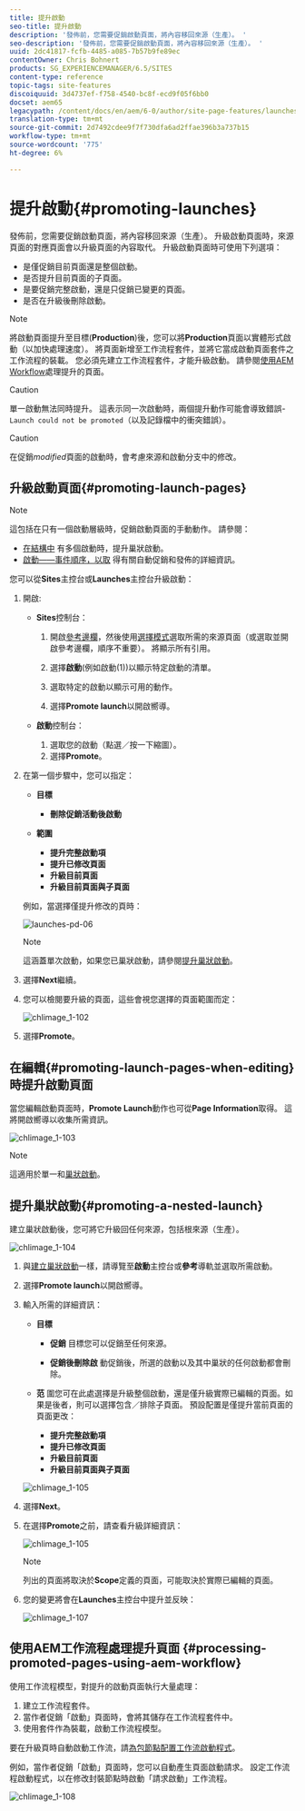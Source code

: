 ```yaml
---
title: 提升啟動
seo-title: 提升啟動
description: '發佈前，您需要促銷啟動頁面，將內容移回來源（生產）。 '
seo-description: '發佈前，您需要促銷啟動頁面，將內容移回來源（生產）。 '
uuid: 2dc41817-fcfb-4485-a085-7b57b9fe89ec
contentOwner: Chris Bohnert
products: SG_EXPERIENCEMANAGER/6.5/SITES
content-type: reference
topic-tags: site-features
discoiquuid: 3d4737ef-f758-4540-bc8f-ecd9f05f6bb0
docset: aem65
legacypath: /content/docs/en/aem/6-0/author/site-page-features/launches
translation-type: tm+mt
source-git-commit: 2d7492cdee9f7f730dfa6ad2ffae396b3a737b15
workflow-type: tm+mt
source-wordcount: '775'
ht-degree: 6%

---
```



# 提升啟動{#promoting-launches}

發佈前，您需要促銷啟動頁面，將內容移回來源（生產）。 升級啟動頁面時，來源頁面的對應頁面會以升級頁面的內容取代。 升級啟動頁面時可使用下列選項：

* 是僅促銷目前頁面還是整個啟動。
* 是否提升目前頁面的子頁面。
* 是要促銷完整啟動，還是只促銷已變更的頁面。
* 是否在升級後刪除啟動。

>[!NOTE]
>
>將啟動頁面提升至目標(**Production**)後，您可以將&#x200B;**Production**&#x200B;頁面以實體形式啟動（以加快處理速度）。 將頁面新增至工作流程套件，並將它當成啟動頁面套件之工作流程的裝載。 您必須先建立工作流程套件，才能升級啟動。 請參閱[使用AEM Workflow](#processing-promoted-pages-using-aem-workflow)處理提升的頁面。

>[!CAUTION]
>
>單一啟動無法同時提升。 這表示同一次啟動時，兩個提升動作可能會導致錯誤- `Launch could not be promoted`（以及記錄檔中的衝突錯誤）。

>[!CAUTION]
>
>在促銷&#x200B;*modified*&#x200B;頁面的啟動時，會考慮來源和啟動分支中的修改。

## 升級啟動頁面{#promoting-launch-pages}

>[!NOTE]
>
>這包括在只有一個啟動層級時，促銷啟動頁面的手動動作。 請參閱：
>
>* [在結構中](#promoting-a-nested-launch) 有多個啟動時，提升巢狀啟動。
>* [啟動——事件順序，以取](/help/sites-authoring/launches.md#launches-the-order-of-events) 得有關自動促銷和發佈的詳細資訊。

>



您可以從&#x200B;**Sites**&#x200B;主控台或&#x200B;**Launches**&#x200B;主控台升級啟動：

1. 開啟:

   * **Sites**&#x200B;控制台：

      1. 開啟[參考邊欄](/help/sites-authoring/author-environment-tools.md#showingpagereferences)，然後使用[選擇模式](/help/sites-authoring/basic-handling.md)選取所需的來源頁面（或選取並開啟參考邊欄，順序不重要）。 將顯示所有引用。

      1. 選擇&#x200B;**啟動**(例如啟動(1))以顯示特定啟動的清單。
      1. 選取特定的啟動以顯示可用的動作。
      1. 選擇&#x200B;**Promote launch**&#x200B;以開啟嚮導。
   * **啟動**&#x200B;控制台：

      1. 選取您的啟動（點選／按一下縮圖）。
      1. 選擇&#x200B;**Promote**。


1. 在第一個步驟中，您可以指定：

   * **目標**

      * **刪除促銷活動後啟動**
   * **範圍**

      * **提升完整啟動項**
      * **提升已修改頁面**
      * **升級目前頁面**
      * **升級目前頁面與子頁面**

   例如，當選擇僅提升修改的頁時：

   ![launches-pd-06](assets/launches-pd-06.png)

   >[!NOTE]
   >
   >這涵蓋單次啟動，如果您已巢狀啟動，請參閱[提升巢狀啟動](#promoting-a-nested-launch)。

1. 選擇&#x200B;**Next**&#x200B;繼續。
1. 您可以檢閱要升級的頁面，這些會視您選擇的頁面範圍而定：

   ![chlimage_1-102](assets/chlimage_1-102.png)

1. 選擇&#x200B;**Promote**。

## 在編輯{#promoting-launch-pages-when-editing}時提升啟動頁面

當您編輯啟動頁面時，**Promote Launch**&#x200B;動作也可從&#x200B;**Page Information**&#x200B;取得。 這將開啟嚮導以收集所需資訊。

![chlimage_1-103](assets/chlimage_1-103.png)

>[!NOTE]
>
>這適用於單一和[巢狀啟動](#promoting-a-nested-launch)。

## 提升巢狀啟動{#promoting-a-nested-launch}

建立巢狀啟動後，您可將它升級回任何來源，包括根來源（生產）。

![chlimage_1-104](assets/chlimage_1-104.png)

1. 與[建立巢狀啟動](#creatinganestedlaunchlaunchwithinalaunch)一樣，請導覽至&#x200B;**啟動**&#x200B;主控台或&#x200B;**參考**&#x200B;導軌並選取所需啟動。
1. 選擇&#x200B;**Promote launch**&#x200B;以開啟嚮導。

1. 輸入所需的詳細資訊：

   * **目標**

      * **促銷**
目標您可以促銷至任何來源。

      * **促銷後刪除啟**
動促銷後，所選的啟動以及其中巢狀的任何啟動都會刪除。
   * **范**
圍您可在此處選擇是升級整個啟動，還是僅升級實際已編輯的頁面。如果是後者，則可以選擇包含／排除子頁面。 預設配置是僅提升當前頁面的頁面更改：

      * **提升完整啟動項**
      * **提升已修改頁面**
      * **升級目前頁面**
      * **升級目前頁面與子頁面**

   ![chlimage_1-105](assets/chlimage_1-105.png)

1. 選擇&#x200B;**Next**。
1. 在選擇&#x200B;**Promote**&#x200B;之前，請查看升級詳細資訊：

   ![chlimage_1-105](assets/chlimage_1-106.png)

   >[!NOTE]
   >
   >列出的頁面將取決於&#x200B;**Scope**&#x200B;定義的頁面，可能取決於實際已編輯的頁面。

1. 您的變更將會在&#x200B;**Launches**&#x200B;主控台中提升並反映：

   ![chlimage_1-107](assets/chlimage_1-107.png)

## 使用AEM工作流程處理提升頁面 {#processing-promoted-pages-using-aem-workflow}

使用工作流程模型，對提升的啟動頁面執行大量處理：

1. 建立工作流程套件。
1. 當作者促銷「啟動」頁面時，會將其儲存在工作流程套件中。
1. 使用套件作為裝載，啟動工作流程模型。

要在升級頁時自動啟動工作流，請[為包節點配置工作流啟動程式](/help/sites-administering/workflows-starting.md#workflows-launchers)。

例如，當作者促銷「啟動」頁面時，您可以自動產生頁面啟動請求。 設定工作流程啟動程式，以在修改封裝節點時啟動「請求啟動」工作流程。

![chlimage_1-108](assets/chlimage_1-108.png)
